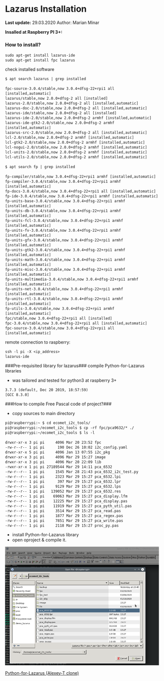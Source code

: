 # Lazarus Installation #

**Last update:** 29.03.2020
Author: Marian Minar

**Insalled at Raspberry PI 3+:**

### How to install? ###
```console
sudo apt-get install lazarus-ide
sudo apt-get install fpc lazarus
```

check installed software

``` console
$ apt search lazarus | grep installed

fpc-source-3.0.4/stable,now 3.0.4+dfsg-22+rpi1 all [installed,automatic]
lazarus/stable,now 2.0.0+dfsg-2 all [installed]
lazarus-2.0/stable,now 2.0.0+dfsg-2 all [installed,automatic]
lazarus-doc-2.0/stable,now 2.0.0+dfsg-2 all [installed,automatic]
lazarus-ide/stable,now 2.0.0+dfsg-2 all [installed]
lazarus-ide-2.0/stable,now 2.0.0+dfsg-2 armhf [installed,automatic]
lazarus-ide-gtk2-2.0/stable,now 2.0.0+dfsg-2 armhf [installed,automatic]
lazarus-src-2.0/stable,now 2.0.0+dfsg-2 all [installed,automatic]
lcl-2.0/stable,now 2.0.0+dfsg-2 armhf [installed,automatic]
lcl-gtk2-2.0/stable,now 2.0.0+dfsg-2 armhf [installed,automatic]
lcl-nogui-2.0/stable,now 2.0.0+dfsg-2 armhf [installed,automatic]
lcl-units-2.0/stable,now 2.0.0+dfsg-2 armhf [installed,automatic]
lcl-utils-2.0/stable,now 2.0.0+dfsg-2 armhf [installed,automatic]

$ apt search fp | grep installed

fp-compiler/stable,now 3.0.4+dfsg-22+rpi1 armhf [installed,automatic]
fp-compiler-3.0.4/stable,now 3.0.4+dfsg-22+rpi1 armhf [installed,automatic]
fp-docs-3.0.4/stable,now 3.0.4+dfsg-22+rpi1 all [installed,automatic]
fp-ide-3.0.4/stable,now 3.0.4+dfsg-22+rpi1 armhf [installed,automatic]
fp-units-base-3.0.4/stable,now 3.0.4+dfsg-22+rpi1 armhf [installed,automatic]
fp-units-db-3.0.4/stable,now 3.0.4+dfsg-22+rpi1 armhf [installed,automatic]
fp-units-fcl-3.0.4/stable,now 3.0.4+dfsg-22+rpi1 armhf [installed,automatic]
fp-units-fv-3.0.4/stable,now 3.0.4+dfsg-22+rpi1 armhf [installed,automatic]
fp-units-gfx-3.0.4/stable,now 3.0.4+dfsg-22+rpi1 armhf [installed,automatic]
fp-units-gtk2-3.0.4/stable,now 3.0.4+dfsg-22+rpi1 armhf [installed,automatic]
fp-units-math-3.0.4/stable,now 3.0.4+dfsg-22+rpi1 armhf [installed,automatic]
fp-units-misc-3.0.4/stable,now 3.0.4+dfsg-22+rpi1 armhf [installed,automatic]
fp-units-multimedia-3.0.4/stable,now 3.0.4+dfsg-22+rpi1 armhf [installed,automatic]
fp-units-net-3.0.4/stable,now 3.0.4+dfsg-22+rpi1 armhf [installed,automatic]
fp-units-rtl-3.0.4/stable,now 3.0.4+dfsg-22+rpi1 armhf [installed,automatic]
fp-utils-3.0.4/stable,now 3.0.4+dfsg-22+rpi1 armhf [installed,automatic]
fpc/stable,now 3.0.4+dfsg-22+rpi1 all [installed]
fpc-3.0.4/stable,now 3.0.4+dfsg-22+rpi1 all [installed,automatic]
fpc-source-3.0.4/stable,now 3.0.4+dfsg-22+rpi1 all [installed,automatic]

```

remote connection to raspberry:

```console
ssh -l pi -X <ip_address>
lazarus-ide
```

###Pre-requisited library for lazarus###
compile Python-for-Lazarus libraries

* was tailored and tested for python3 at raspberry 3+
```console
3.7.3 (default, Dec 20 2019, 18:57:59) 
[GCC 8.3.0]
```

###How to compile Free Pascal code of project?###
* copy sources to main directory

```console
pi@raspberrypi:~ $ cd ecomet_i2c_tools/
pi@raspberrypi:~/ecomet_i2c_tools $ cp -rf fpc/pca9632/* ./
pi@raspberrypi:~/ecomet_i2c_tools $ ls -l

drwxr-xr-x 3 pi pi     4096 Mar 20 23:52 fpc
-rw-r--r-- 1 pi pi      190 Dec 26 10:02 i2c_config.yaml
drwxr-xr-x 5 pi pi     4096 Jan 13 07:55 i2c_pkg
drwxr-xr-x 3 pi pi     4096 Mar 29 15:27 image
drwxr-xr-x 3 pi pi     4096 Mar 20 22:09 lib
-rwxr-xr-x 1 pi pi 27189544 Mar 29 14:11 pca_6532
-rw-r--r-- 1 pi pi     1545 Mar 28 21:43 pca_6532_i2c_test.py
-rw-r--r-- 1 pi pi     2323 Mar 29 15:27 pca_6532.lpi
-rw-r--r-- 1 pi pi      397 Mar 29 15:27 pca_6532.lpr
-rw-r--r-- 1 pi pi     9129 Mar 29 15:27 pca_6532.lps
-rw-r--r-- 1 pi pi   139052 Mar 29 15:27 pca_6532.res
-rw-r--r-- 1 pi pi    69063 Mar 29 15:27 pca_display.lfm
-rw-r--r-- 1 pi pi    12225 Mar 29 15:27 pca_display.pas
-rw-r--r-- 1 pi pi    11919 Mar 29 15:27 pca_pyth_util.pas
-rw-r--r-- 1 pi pi     3514 Mar 29 15:27 pca_read.pas
-rw-r--r-- 1 pi pi     1877 Mar 29 15:27 pca_regex.pas
-rw-r--r-- 1 pi pi     7851 Mar 29 15:27 pca_write.pas
-rw-r--r-- 1 pi pi     2118 Mar 29 15:27 proc_py.pas
```

* install Python-for-Lazarus library
* open oproject & compile it.

![ ](insert_project.png  "Open Project")


[Python-for-Lazarus (Alexey-T clone)](https://github.com/mamin27/Python-for-Lazarus) 